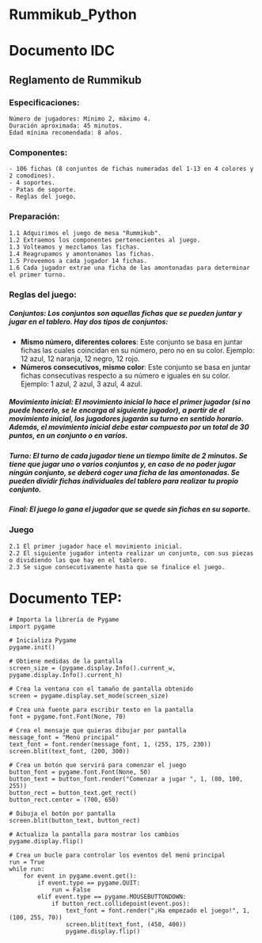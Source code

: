 # Rummikub_Python

# Documento IDC

## Reglamento de Rummikub

### Especificaciones:
```
Número de jugadores: Mínimo 2, máximo 4.
Duración aproximada: 45 minutos.
Edad mínima recomendada: 8 años.
```

### Componentes:
```
- 106 fichas (8 conjuntos de fichas numeradas del 1-13 en 4 colores y 2 comodines).
- 4 soportes.
- Patas de soporte.
- Reglas del juego.
```

### Preparación:
```
1.1 Adquirimos el juego de mesa "Rummikub".
1.2 Extraemos los componentes pertenecientes al juego.
1.3 Volteamos y mezclamos las fichas.
1.4 Reagrupamos y amontonamos las fichas.
1.5 Proveemos a cada jugador 14 fichas.
1.6 Cada jugador extrae una ficha de las amontonadas para determinar el primer turno.
```

### Reglas del juego:

##### **Conjuntos**: Los conjuntos son aquellas fichas que se pueden juntar y jugar en el tablero. Hay dos tipos de conjuntos:

- **Mismo número, diferentes colores**: Este conjunto se basa en juntar fichas las cuales coincidan en su número, pero no en su color. Ejemplo: 12 azul, 12 naranja, 12 negro, 12 rojo.
- **Números consecutivos, mismo color**: Este conjunto se basa en juntar fichas consecutivas respecto a su número e iguales en su color. Ejemplo: 1 azul, 2 azul, 3 azul, 4 azul.

##### **Movimiento inicial**: El movimiento inicial lo hace el primer jugador (si no puede hacerlo, se le encarga al siguiente jugador), a partir de el movimiento inicial, los jugadores jugarán su turno en sentido horario. Además, el movimiento inicial debe estar compuesto por un total de 30 puntos, en un conjunto o en varios.

##### **Turno**: El turno de cada jugador tiene un tiempo límite de 2 minutos. Se tiene que jugar uno o varios conjuntos y, en caso de no poder jugar ningún conjunto, se deberá coger una ficha de las amontonadas. Se pueden dividir fichas individuales del tablero para realizar tu propio conjunto.
##### **Final**: El juego lo gana el jugador que se quede sin fichas en su soporte.

### Juego
```
2.1 El primer jugador hace el movimiento inicial.
2.2 El siguiente jugador intenta realizar un conjunto, con sus piezas o dividiendo las que hay en el tablero.
2.3 Se sigue consecutivamente hasta que se finalice el juego.
```

# Documento TEP:
```
# Importa la librería de Pygame
import pygame

# Inicializa Pygame
pygame.init()

# Obtiene medidas de la pantalla
screen_size = (pygame.display.Info().current_w, pygame.display.Info().current_h)

# Crea la ventana con el tamaño de pantalla obtenido
screen = pygame.display.set_mode(screen_size)

# Crea una fuente para escribir texto en la pantalla
font = pygame.font.Font(None, 70)

# Crea el mensaje que quieras dibujar por pantalla
message_font = "Menú principal"
text_font = font.render(message_font, 1, (255, 175, 230))
screen.blit(text_font, (200, 300))

# Crea un botón que servirá para comenzar el juego
button_font = pygame.font.Font(None, 50)
button_text = button_font.render("Comenzar a jugar ", 1, (80, 100, 255))
button_rect = button_text.get_rect()
button_rect.center = (700, 650)

# Dibuja el botón por pantalla
screen.blit(button_text, button_rect)

# Actualiza la pantalla para mostrar los cambios
pygame.display.flip()

# Crea un bucle para controlar los eventos del menú principal
run = True
while run:
    for event in pygame.event.get():
        if event.type == pygame.QUIT:
            run = False
        elif event.type == pygame.MOUSEBUTTONDOWN:
            if button_rect.collidepoint(event.pos):
                text_font = font.render("¡Ha empezado el juego!", 1, (100, 255, 70))
                screen.blit(text_font, (450, 400))
                pygame.display.flip()
```
